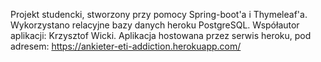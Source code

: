 Projekt studencki, stworzony przy pomocy Spring-boot'a i Thymeleaf'a. 
Wykorzystano relacyjne bazy danych heroku PostgreSQL. 
Współautor aplikacji: Krzysztof Wicki.
Aplikacja hostowana przez serwis heroku, pod adresem: https://ankieter-eti-addiction.herokuapp.com/

